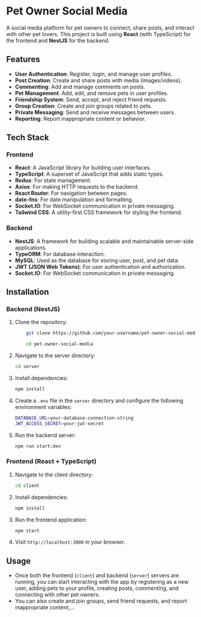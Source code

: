 # Pet Owner Social Media

A social media platform for pet owners to connect, share posts, and interact with other pet lovers. This project is built using **React** (with TypeScript) for the frontend and **NestJS** for the backend.

## Features

-   **User Authentication**: Register, login, and manage user profiles.
-   **Post Creation**: Create and share posts with media (images/videos).
-   **Commenting**: Add and manage comments on posts.
-   **Pet Management**: Add, edit, and remove pets in user profiles.
-   **Friendship System**: Send, accept, and reject friend requests.
-   **Group Creation**: Create and join groups related to pets.
-   **Private Messaging**: Send and receive messages between users.
-   **Reporting**: Report inappropriate content or behavior.

## Tech Stack

### Frontend

-   **React**: A JavaScript library for building user interfaces.
-   **TypeScript**: A superset of JavaScript that adds static types.
-   **Redux**: For state management.
-   **Axios**: For making HTTP requests to the backend.
-   **React Router**: For navigation between pages.
-   **date-fns**: For date manipulation and formatting.
-   **Socket.IO**: For WebSocket communication in private messaging.
-   **Tailwind CSS**: A utility-first CSS framework for styling the frontend.

### Backend

-   **NestJS**: A framework for building scalable and maintainable server-side applications.
-   **TypeORM**: For database interaction.
-   **MySQL**: Used as the database for storing user, post, and pet data.
-   **JWT (JSON Web Tokens)**: For user authentication and authorization.
-   **Socket.IO**: For WebSocket communication in private messaging.

## Installation

### Backend (NestJS)

1.  Clone the repository:

    ```bash
        git clone https://github.com/your-username/pet-owner-social-media.git

        cd pet-owner-social-media
    ```

2.  Navigate to the server directory:

    ```bash
    cd server
    ```

3.  Install dependencies:

    ```bash
    npm install
    ```

4.  Create a `.env` file in the `server` directory and configure the following environment variables:

    ```bash
    DATABASE_URL=your-database-connection-string
    JWT_ACCESS_SECRET=your-jwt-secret
    ```

5.  Run the backend server:

    ```bash
    npm run start:dev
    ```

### Frontend (React + TypeScript)

1. Navigate to the client directory:

    ```bash
    cd client
    ```

2. Install dependencies:

    ```bash
    npm install
    ```

3. Run the frontend application:

    ```bash
    npm start
    ```

4. Visit `http://localhost:3000` in your browser.

## Usage

-   Once both the frontend (`client`) and backend (`server`) servers are running, you can start interacting with the app by registering as a new user, adding pets to your profile, creating posts, commenting, and connecting with other pet owners.
-   You can also create and join groups, send friend requests, and report inappropriate content,...
